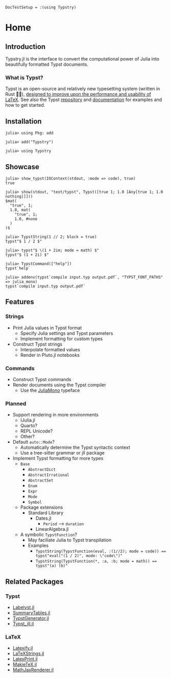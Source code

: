 
```@meta
DocTestSetup = :(using Typstry)
```

# Home

## Introduction

Typstry.jl is the interface to convert the computational power of Julia into beautifully formatted Typst documents.

### What is Typst?

Typst is an open-source and relatively new typesetting system (written in Rust 🦀🚀),
[designed to improve upon the performance and usability of LaTeX](https://typst.app/about).
See also the Typst [repository](https://github.com/typst/typst) and
[documentation](https://typst.app/docs) for examples and how to get started.

## Installation

```julia-repl
julia> using Pkg: add

julia> add("Typstry")

julia> using Typstry
```

## Showcase

```jldoctest
julia> show_typst(IOContext(stdout, :mode => code), true)
true

julia> show(stdout, "text/typst", Typst([true 1; 1.0 [Any[true 1; 1.0 nothing]]]))
$mat(
  "true", 1;
  1.0, mat(
    "true", 1;
    1.0, #none
  )
)$

julia> TypstString(1 // 2; block = true)
typst"$ 1 / 2 $"

julia> typst"$ \(1 + 2im; mode = math) $"
typst"$ (1 + 2i) $"

julia> TypstCommand(["help"])
typst`help`

julia> addenv(typst`compile input.typ output.pdf`, "TYPST_FONT_PATHS" => julia_mono)
typst`compile input.typ output.pdf`
```

## Features

### Strings

- Print Julia values in Typst format
    - Specify Julia settings and Typst parameters
    - Implement formatting for custom types
- Construct Typst strings
    - Interpolate formatted values
    - Render in Pluto.jl notebooks

### Commands

- Construct Typst commands
- Render documents using the Typst compiler
    - Use the [JuliaMono](https://github.com/cormullion/juliamono) typeface

### Planned

- Support rendering in more environments
    - IJulia.jl
    - Quarto?
    - REPL Unicode?
    - Other?
- Default `auto::Mode`?
    - Automatically determine the Typst syntactic context
    - Use a tree-sitter grammar or jll package
- Implement Typst formatting for more types
    - `Base`
        - `AbstractDict`
        - `AbstractIrrational`
        - `AbstractSet`
        - `Enum`
        - `Expr`
        - `Mode`
        - `Symbol`
    - Package extensions
        - Standard Library
            - Dates.jl
                - `Period` --> `duration`
            - LinearAlgebra.jl
    - A symbolic `TypstFunction`?
        - May faciliate Julia to Typst transpilation
        - Examples
            - `TypstString(TypstFunction(eval, :(1//2); mode = code)) == typst"eval("(1 / 2)", mode: \"code\")"`
            - `TypstString(TypstFunction(*, :a, :b; mode = math)) == typst"(a) (b)"`

## Related Packages

### Typst

- [Labelyst.jl](https://github.com/emanuel-kopp/Labelyst.jl)
- [SummaryTables.jl](https://github.com/PumasAI/SummaryTables.jl)
- [TypstGenerator.jl](https://github.com/onecalfman/TypstGenerator.jl)
- [Typst_jll.jl](https://github.com/JuliaBinaryWrappers/Typst_jll.jl)

### LaTeX

- [Latexify.jl](https://github.com/korsbo/Latexify.jl)
- [LaTeXStrings.jl](https://github.com/JuliaStrings/LaTeXStrings.jl)
- [LatexPrint.jl](https://github.com/scheinerman/LatexPrint.jl)
- [MakieTeX.jl](https://github.com/JuliaPlots/MakieTeX.jl)
- [MathJaxRenderer.jl](https://github.com/MichaelHatherly/MathJaxRenderer.jl)
